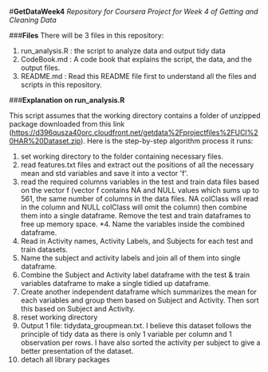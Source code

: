 #**GetDataWeek4**
*Repository for Coursera Project for Week 4 of Getting and Cleaning Data*

###**Files**
There will be 3 files in this repository:

1. run_analysis.R : the script to analyze data and output tidy data
2. CodeBook.md : A code book that explains the script, the data, and the output files.
3. README.md : Read this README file first to understand all the files and scripts in this repository.

###**Explanation on run_analysis.R**

This script assumes that the working directory contains a folder of unzipped package downloaded from this link (https://d396qusza40orc.cloudfront.net/getdata%2Fprojectfiles%2FUCI%20HAR%20Dataset.zip). Here is the step-by-step algorithm process it runs:

1. set working directory to the folder containing necessary files.
2. read features.txt files and extract out the positions of all the necessary mean and std variables and save it into a vector 'f'.
3. read the required columns variables in the test and train data files based on the vector f (vector f contains NA and NULL values which sums up to 561, the same number of columns in the data files. NA colClass will read in the column and NULL colClass will omit the column) then combine them into a single dataframe. Remove the test and train dataframes to free up memory space.
*4. Name the variables inside the combined dataframe.
5. Read in Activity names, Activity Labels, and Subjects for each test and train datasets.
6. Name the subject and activity labels and join all of them into single dataframe.
7. Combine the Subject and Activity label dataframe with the test & train variables dataframe to make a single tidied up dataframe.
8. Create another independent dataframe which summarizes the mean for each variables and group them based on Subject and Activity. Then sort this based on Subject and Activity.
9. reset working directory
10. Output 1 file: tidydata_groupmean.txt. I believe this dataset follows the principle of tidy data as there is only 1 variable per column and 1 observation per rows. I have also sorted the activity per subject to give a better presentation of the dataset.
11. detach all library packages



